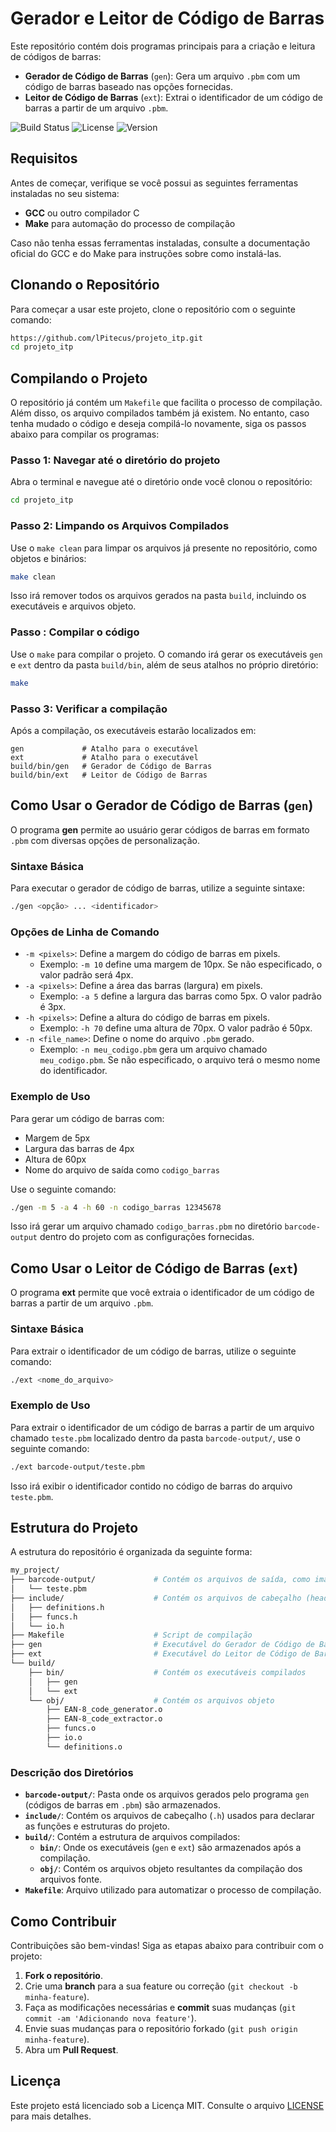 # Gerador e Leitor de Código de Barras

Este repositório contém dois programas principais para a criação e leitura de códigos de barras:

- **Gerador de Código de Barras** (`gen`): Gera um arquivo `.pbm` com um código de barras baseado nas opções fornecidas.
- **Leitor de Código de Barras** (`ext`): Extrai o identificador de um código de barras a partir de um arquivo `.pbm`.

![Build Status](https://img.shields.io/badge/build-passing-brightgreen) ![License](https://img.shields.io/badge/license-MIT-blue) ![Version](https://img.shields.io/badge/version-1.0.0-orange)

## Requisitos

Antes de começar, verifique se você possui as seguintes ferramentas instaladas no seu sistema:

- **GCC** ou outro compilador C
- **Make** para automação do processo de compilação

Caso não tenha essas ferramentas instaladas, consulte a documentação oficial do GCC e do Make para instruções sobre como instalá-las.

## Clonando o Repositório

Para começar a usar este projeto, clone o repositório com o seguinte comando:

```bash
https://github.com/lPitecus/projeto_itp.git
cd projeto_itp
```

## Compilando o Projeto

O repositório já contém um `Makefile` que facilita o processo de compilação. Além disso, os arquivo compilados também já existem. No entanto, caso tenha mudado o código e deseja compilá-lo novamente, siga os passos abaixo para compilar os programas:

### Passo 1: Navegar até o diretório do projeto

Abra o terminal e navegue até o diretório onde você clonou o repositório:

```bash
cd projeto_itp
```

### Passo 2: Limpando os Arquivos Compilados

Use o `make clean` para limpar os arquivos já presente no repositório, como objetos e binários:

```bash
make clean
```

Isso irá remover todos os arquivos gerados na pasta `build`, incluindo os executáveis e arquivos objeto.

### Passo : Compilar o código

Use o `make` para compilar o projeto. O comando irá gerar os executáveis `gen` e `ext` dentro da pasta `build/bin`, além de seus atalhos no próprio diretório:

```bash
make
```

### Passo 3: Verificar a compilação

Após a compilação, os executáveis estarão localizados em:

```
gen             # Atalho para o executável
ext             # Atalho para o executável
build/bin/gen   # Gerador de Código de Barras
build/bin/ext   # Leitor de Código de Barras
```

## Como Usar o Gerador de Código de Barras (`gen`)

O programa **gen** permite ao usuário gerar códigos de barras em formato `.pbm` com diversas opções de personalização.

### Sintaxe Básica

Para executar o gerador de código de barras, utilize a seguinte sintaxe:

```bash
./gen <opção> ... <identificador>
```

### Opções de Linha de Comando

- `-m <pixels>`: Define a margem do código de barras em pixels.
  - Exemplo: `-m 10` define uma margem de 10px. Se não especificado, o valor padrão será 4px.
- `-a <pixels>`: Define a área das barras (largura) em pixels.
  - Exemplo: `-a 5` define a largura das barras como 5px. O valor padrão é 3px.
- `-h <pixels>`: Define a altura do código de barras em pixels.
  - Exemplo: `-h 70` define uma altura de 70px. O valor padrão é 50px.
- `-n <file_name>`: Define o nome do arquivo `.pbm` gerado.
  - Exemplo: `-n meu_codigo.pbm` gera um arquivo chamado `meu_codigo.pbm`. Se não especificado, o arquivo terá o mesmo nome do identificador.

### Exemplo de Uso

Para gerar um código de barras com:

- Margem de 5px
- Largura das barras de 4px
- Altura de 60px
- Nome do arquivo de saída como `codigo_barras`

Use o seguinte comando:

```bash
./gen -m 5 -a 4 -h 60 -n codigo_barras 12345678
```

Isso irá gerar um arquivo chamado `codigo_barras.pbm` no diretório `barcode-output` dentro do projeto com as configurações fornecidas.

## Como Usar o Leitor de Código de Barras (`ext`)

O programa **ext** permite que você extraia o identificador de um código de barras a partir de um arquivo `.pbm`.

### Sintaxe Básica

Para extrair o identificador de um código de barras, utilize o seguinte comando:

```bash
./ext <nome_do_arquivo>
```

### Exemplo de Uso

Para extrair o identificador de um código de barras a partir de um arquivo chamado `teste.pbm` localizado dentro da pasta `barcode-output/`, use o seguinte comando:

```bash
./ext barcode-output/teste.pbm
```

Isso irá exibir o identificador contido no código de barras do arquivo `teste.pbm`.

## Estrutura do Projeto

A estrutura do repositório é organizada da seguinte forma:

```bash
my_project/
├── barcode-output/             # Contém os arquivos de saída, como imagens .pbm
│   └── teste.pbm
├── include/                    # Contém os arquivos de cabeçalho (headers)
│   ├── definitions.h
│   ├── funcs.h
│   └── io.h
├── Makefile                    # Script de compilação
├── gen                         # Executável do Gerador de Código de Barras
├── ext                         # Executável do Leitor de Código de Barras
└── build/
    ├── bin/                    # Contém os executáveis compilados
    │   ├── gen
    │   └── ext
    └── obj/                    # Contém os arquivos objeto
        ├── EAN-8_code_generator.o
        ├── EAN-8_code_extractor.o
        ├── funcs.o
        ├── io.o
        └── definitions.o
```

### Descrição dos Diretórios

- **`barcode-output/`**: Pasta onde os arquivos gerados pelo programa `gen` (códigos de barras em `.pbm`) são armazenados.
- **`include/`**: Contém os arquivos de cabeçalho (`.h`) usados para declarar as funções e estruturas do projeto.
- **`build/`**: Contém a estrutura de arquivos compilados:
  - **`bin/`**: Onde os executáveis (`gen` e `ext`) são armazenados após a compilação.
  - **`obj/`**: Contém os arquivos objeto resultantes da compilação dos arquivos fonte.
- **`Makefile`**: Arquivo utilizado para automatizar o processo de compilação.

## Como Contribuir

Contribuições são bem-vindas! Siga as etapas abaixo para contribuir com o projeto:

1. **Fork o repositório**.
2. Crie uma **branch** para a sua feature ou correção (`git checkout -b minha-feature`).
3. Faça as modificações necessárias e **commit** suas mudanças (`git commit -am 'Adicionando nova feature'`).
4. Envie suas mudanças para o repositório forkado (`git push origin minha-feature`).
5. Abra um **Pull Request**.

## Licença

Este projeto está licenciado sob a Licença MIT. Consulte o arquivo [LICENSE](LICENSE) para mais detalhes.
